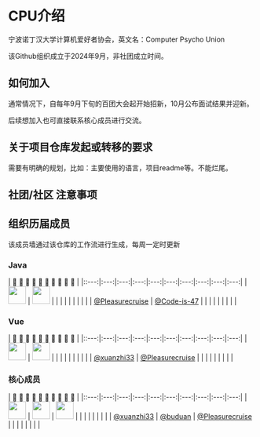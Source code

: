 # CPU介绍

宁波诺丁汉大学计算机爱好者协会，英文名：Computer Psycho Union

该Github组织成立于2024年9月，非社团成立时间。

## 如何加入
通常情况下，自每年9月下旬的百团大会起开始招新，10月公布面试结果并迎新。

后续想加入也可直接联系核心成员进行交流。

## 关于项目仓库发起或转移的要求
需要有明确的规划，比如：主要使用的语言，项目readme等。不能烂尾。

## 社团/社区 注意事项

## 组织历届成员

该成员墙通过该仓库的工作流进行生成，每周一定时更新

<!--START_SECTION:members-->
### Java

| :construction_worker: :construction_worker: :construction_worker: :construction_worker: :construction_worker: :construction_worker: :construction_worker: :construction_worker: :construction_worker: :construction_worker: |
|::---:|:---:|:---:|:---:|:---:|:---:|:---:|:---:|:---:|:---:|
| <img src="https://avatars.githubusercontent.com/u/144885467?v=4" width="36" height="36" /> | <img src="https://avatars.githubusercontent.com/u/174010131?v=4" width="36" height="36" /> |   |   |   |   |   |   |   |   |
| [@Pleasurecruise](https://github.com/Pleasurecruise) | [@Code-is-47](https://github.com/Code-is-47) |   |   |   |   |   |   |   |   |

### Vue

| :construction_worker: :construction_worker: :construction_worker: :construction_worker: :construction_worker: :construction_worker: :construction_worker: :construction_worker: :construction_worker: :construction_worker: |
|::---:|:---:|:---:|:---:|:---:|:---:|:---:|:---:|:---:|:---:|
| <img src="https://avatars.githubusercontent.com/u/37460139?v=4" width="36" height="36" /> | <img src="https://avatars.githubusercontent.com/u/144885467?v=4" width="36" height="36" /> |   |   |   |   |   |   |   |   |
| [@xuanzhi33](https://github.com/xuanzhi33) | [@Pleasurecruise](https://github.com/Pleasurecruise) |   |   |   |   |   |   |   |   |

### 核心成员

| :construction_worker: :construction_worker: :construction_worker: :construction_worker: :construction_worker: :construction_worker: :construction_worker: :construction_worker: :construction_worker: :construction_worker: |
|::---:|:---:|:---:|:---:|:---:|:---:|:---:|:---:|:---:|:---:|
| <img src="https://avatars.githubusercontent.com/u/37460139?v=4" width="36" height="36" /> | <img src="https://avatars.githubusercontent.com/u/39254250?v=4" width="36" height="36" /> | <img src="https://avatars.githubusercontent.com/u/144885467?v=4" width="36" height="36" /> |   |   |   |   |   |   |   |
| [@xuanzhi33](https://github.com/xuanzhi33) | [@buduan](https://github.com/buduan) | [@Pleasurecruise](https://github.com/Pleasurecruise) |   |   |   |   |   |   |   |
<!--END_SECTION:members-->
